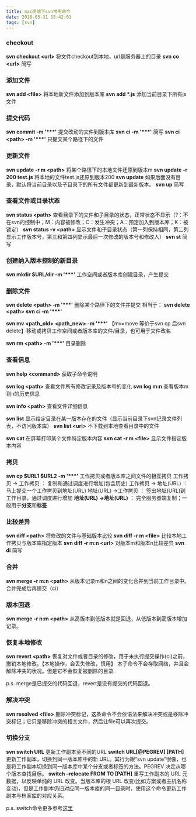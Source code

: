 ```yaml
---
title: mac终端下svn常用命令
date: 2018-05-31 15:42:01
tags: [svn]
---
```

### checkout
**svn checkout &lt;url&gt;** 将文件checkout到本地，url是服务器上的目录
**svn co &lt;url&gt;** 简写

### 添加文件
**svn add &lt;file&gt;** 将本地新文件添加到版本库
**svn add \*.js** 添加当前目录下所有js文件

### 提交代码
**svn commit -m '\*\*\*'** 提交改动的文件到版本库
**svn ci -m '\*\*\*'** 简写
**svn ci &lt;path&gt; -m '\*\*\*'** 只提交某个路径下的文件

### 更新文件
**svn update -r m &lt;path&gt;** 将某个路径下的本地文件还原到版本m
**svn update -r 200 test.js** 将本地的文件test.js还原到版本200
**svn update** 如果后面没有目录，默认将当前目录以及子目录下的所有文件都更新到最新版本。
**svn up** 简写

### 查看文件或目录状态
**svn status &lt;path&gt;** 查看目录下的文件和子目录的状态，正常状态不显示（?：不在svn的控制中；M：内容被修改；C：发生冲突；A：预定加入到版本库；K：被锁定）
**svn status -v &lt;path&gt;** 显示文件和子目录状态（第一列保持相同，第二列显示工作版本号，第三和第四列显示最后一次修改的版本号和修改人）
**svn st** 简写

### 创建纳入版本控制的新目录
**svn mkdir $URL/dir -m '\*\*\*'** 工作空间或者版本库创建目录，产生提交

### 删除文件
**svn delete &lt;path&gt; -m '\*\*\*'** 删除某个路径下的文件并提交
相当于：
**svn delete &lt;path&gt;**
**svn ci -m '\*\*\*'**

**svn mv &lt;path_old&gt; &lt;path_new&gt; -m '\*\*\*'** 【mv=move  等价于svn cp 后svn delete】移动或拷贝工作空间或者版本库的文件/目录，也可用于文件改名

**svn rm &lt;path&gt; -m '\*\*\*'** 目录删除

### 查看信息
**svn help &lt;command&gt;** 获取子命令说明

**svn log &lt;path&gt;**  查看文件所有修改记录及版本号的变化
**svn log m:n** 查看版本m到n的历史信息

**svn info &lt;path&gt;** 查看文件详细信息

**svn list** 显示给定目录在某一版本存在的文件（显示当前目录下svn记录文件列表，不访问版本库）
**svn list &lt;url&gt;** 不下载到本地查看目录中的文件

**svn cat** 在屏幕打印某个文件特定版本内容
**svn cat -r m &lt;file&gt;** 显示文件指定版本内容

### 拷贝
**svn cp $URL1 $URL2 -m '\*\*\*'** 工作拷贝或者版本库之间文件的相互拷贝
工作拷贝  -> 工作拷贝  ：  复制和通过调度进行增加(包含历史)
工作拷贝  -> 地址(URL) ： 马上提交一个工作拷贝到地址(URL)
地址(URL) ->工作拷贝  ：  签出地址(URL)到工作目录，通过调度进行增加
**地址(URL) ->地址(URL)** ： 完全服务器端复制；一般用于**分支**和**标签**

### 比较差异
**svn diff &lt;path&gt;** 将修改的文件与基础版本比较
**svn diff -r m &lt;file&gt;** 比较本地工作拷贝与版本库指定版本
**svn diff -r m:n &lt;url&gt;** 对版本m和版本n比较差异
**svn di** 简写

### 合并
**svn merge -r m:n &lt;path&gt;** 从版本记录m和n之间的变化合并到当前工作目录中。
合并完成后再提交（ci）

### 版本回退
**svn merge -r n:m &lt;path&gt;**
从高版本到低版本就是回退，从低版本到高版本增加记录。

### 恢复本地修改
**svn revert &lt;path&gt;** 恢复对文件或者目录的修改，用于未执行提交操作(ci)之前，撤销本地修改。【本地操作，会丢失修改，慎用】
本子命令不会存取网络，并且会解除冲突的状况。但是它不会恢复被删除的目录.

p.s. merge是已提交的代码回退，revert是没有提交的代码回退。

### 解决冲突
**svn resolved &lt;file&gt;** 删除冲突标记，这条命令不会依语法来解决冲突或是移除冲突标记；它只是移除冲突的相关文件，然后让file可以再次提交。

### 切换分支
**svn switch URL** 更新工作副本至不同的URL
**switch URL\[@PEGREV\] \[PATH\]** 更新工作副本，切换到同一版本库中的新 URL。其行为跟“svn update”很像，也是将工作副本切换到同一版本库中某个分支或者标签的方法。PEGREV 决定从哪个版本查找目标。
**switch –relocate FROM TO \[PATH\]** 重写工作副本的 URL 元数据，以反映单纯的 URL 改变。当版本库的根 URL 改变(比如方案或者主机名称变动)，但是工作副本仍旧对应同一版本库的同一目录时，使用这个命令更新工作副本与档案库的对应关系。

p.s. switch命令更多参考[这里](https://blog.csdn.net/jk110333/article/details/9301283)

